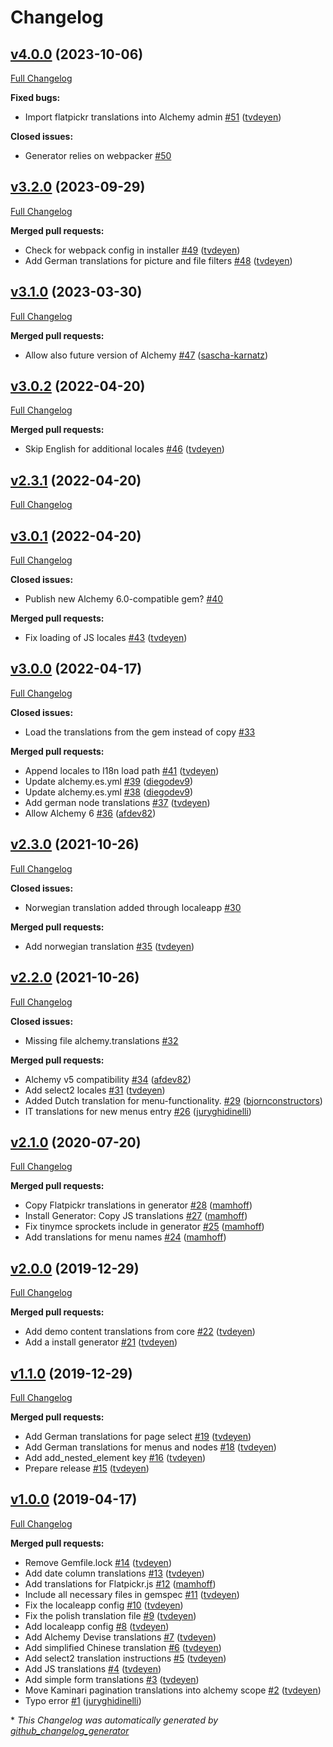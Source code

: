# Changelog

## [v4.0.0](https://github.com/AlchemyCMS/alchemy_i18n/tree/v4.0.0) (2023-10-06)

[Full Changelog](https://github.com/AlchemyCMS/alchemy_i18n/compare/v3.2.0...v4.0.0)

**Fixed bugs:**

- Import flatpickr translations into Alchemy admin [\#51](https://github.com/AlchemyCMS/alchemy_i18n/pull/51) ([tvdeyen](https://github.com/tvdeyen))

**Closed issues:**

- Generator relies on webpacker [\#50](https://github.com/AlchemyCMS/alchemy_i18n/issues/50)

## [v3.2.0](https://github.com/AlchemyCMS/alchemy_i18n/tree/v3.2.0) (2023-09-29)

[Full Changelog](https://github.com/AlchemyCMS/alchemy_i18n/compare/v3.1.0...v3.2.0)

**Merged pull requests:**

- Check for webpack config in installer [\#49](https://github.com/AlchemyCMS/alchemy_i18n/pull/49) ([tvdeyen](https://github.com/tvdeyen))
- Add German translations for picture and file filters [\#48](https://github.com/AlchemyCMS/alchemy_i18n/pull/48) ([tvdeyen](https://github.com/tvdeyen))

## [v3.1.0](https://github.com/AlchemyCMS/alchemy_i18n/tree/v3.1.0) (2023-03-30)

[Full Changelog](https://github.com/AlchemyCMS/alchemy_i18n/compare/v3.0.2...v3.1.0)

**Merged pull requests:**

- Allow also future version of Alchemy [\#47](https://github.com/AlchemyCMS/alchemy_i18n/pull/47) ([sascha-karnatz](https://github.com/sascha-karnatz))

## [v3.0.2](https://github.com/AlchemyCMS/alchemy_i18n/tree/v3.0.2) (2022-04-20)

[Full Changelog](https://github.com/AlchemyCMS/alchemy_i18n/compare/v2.3.1...v3.0.2)

**Merged pull requests:**

- Skip English for additional locales [\#46](https://github.com/AlchemyCMS/alchemy_i18n/pull/46) ([tvdeyen](https://github.com/tvdeyen))

## [v2.3.1](https://github.com/AlchemyCMS/alchemy_i18n/tree/v2.3.1) (2022-04-20)

[Full Changelog](https://github.com/AlchemyCMS/alchemy_i18n/compare/v3.0.1...v2.3.1)

## [v3.0.1](https://github.com/AlchemyCMS/alchemy_i18n/tree/v3.0.1) (2022-04-20)

[Full Changelog](https://github.com/AlchemyCMS/alchemy_i18n/compare/v3.0.0...v3.0.1)

**Closed issues:**

- Publish new Alchemy 6.0-compatible gem? [\#40](https://github.com/AlchemyCMS/alchemy_i18n/issues/40)

**Merged pull requests:**

- Fix loading of JS locales [\#43](https://github.com/AlchemyCMS/alchemy_i18n/pull/43) ([tvdeyen](https://github.com/tvdeyen))

## [v3.0.0](https://github.com/AlchemyCMS/alchemy_i18n/tree/v3.0.0) (2022-04-17)

[Full Changelog](https://github.com/AlchemyCMS/alchemy_i18n/compare/v2.3.0...v3.0.0)

**Closed issues:**

- Load the translations from the gem instead of copy [\#33](https://github.com/AlchemyCMS/alchemy_i18n/issues/33)

**Merged pull requests:**

- Append locales to I18n load path [\#41](https://github.com/AlchemyCMS/alchemy_i18n/pull/41) ([tvdeyen](https://github.com/tvdeyen))
- Update alchemy.es.yml [\#39](https://github.com/AlchemyCMS/alchemy_i18n/pull/39) ([diegodev9](https://github.com/diegodev9))
- Update alchemy.es.yml [\#38](https://github.com/AlchemyCMS/alchemy_i18n/pull/38) ([diegodev9](https://github.com/diegodev9))
- Add german node translations [\#37](https://github.com/AlchemyCMS/alchemy_i18n/pull/37) ([tvdeyen](https://github.com/tvdeyen))
- Allow Alchemy 6 [\#36](https://github.com/AlchemyCMS/alchemy_i18n/pull/36) ([afdev82](https://github.com/afdev82))

## [v2.3.0](https://github.com/AlchemyCMS/alchemy_i18n/tree/v2.3.0) (2021-10-26)

[Full Changelog](https://github.com/AlchemyCMS/alchemy_i18n/compare/v2.2.0...v2.3.0)

**Closed issues:**

- Norwegian translation added through localeapp [\#30](https://github.com/AlchemyCMS/alchemy_i18n/issues/30)

**Merged pull requests:**

- Add norwegian translation [\#35](https://github.com/AlchemyCMS/alchemy_i18n/pull/35) ([tvdeyen](https://github.com/tvdeyen))

## [v2.2.0](https://github.com/AlchemyCMS/alchemy_i18n/tree/v2.2.0) (2021-10-26)

[Full Changelog](https://github.com/AlchemyCMS/alchemy_i18n/compare/v2.1.0...v2.2.0)

**Closed issues:**

- Missing file alchemy.translations [\#32](https://github.com/AlchemyCMS/alchemy_i18n/issues/32)

**Merged pull requests:**

- Alchemy v5 compatibility [\#34](https://github.com/AlchemyCMS/alchemy_i18n/pull/34) ([afdev82](https://github.com/afdev82))
- Add select2 locales [\#31](https://github.com/AlchemyCMS/alchemy_i18n/pull/31) ([tvdeyen](https://github.com/tvdeyen))
- Added Dutch translation for menu-functionality. [\#29](https://github.com/AlchemyCMS/alchemy_i18n/pull/29) ([bjornconstructors](https://github.com/bjornconstructors))
- IT translations for new menus entry [\#26](https://github.com/AlchemyCMS/alchemy_i18n/pull/26) ([juryghidinelli](https://github.com/juryghidinelli))

## [v2.1.0](https://github.com/AlchemyCMS/alchemy_i18n/tree/v2.1.0) (2020-07-20)

[Full Changelog](https://github.com/AlchemyCMS/alchemy_i18n/compare/v2.0.0...v2.1.0)

**Merged pull requests:**

- Copy Flatpickr translations in generator [\#28](https://github.com/AlchemyCMS/alchemy_i18n/pull/28) ([mamhoff](https://github.com/mamhoff))
- Install Generator: Copy JS translations [\#27](https://github.com/AlchemyCMS/alchemy_i18n/pull/27) ([mamhoff](https://github.com/mamhoff))
- Fix tinymce sprockets include in generator [\#25](https://github.com/AlchemyCMS/alchemy_i18n/pull/25) ([mamhoff](https://github.com/mamhoff))
- Add translations for menu names [\#24](https://github.com/AlchemyCMS/alchemy_i18n/pull/24) ([mamhoff](https://github.com/mamhoff))

## [v2.0.0](https://github.com/AlchemyCMS/alchemy_i18n/tree/v2.0.0) (2019-12-29)

[Full Changelog](https://github.com/AlchemyCMS/alchemy_i18n/compare/v1.1.0...v2.0.0)

**Merged pull requests:**

- Add demo content translations from core [\#22](https://github.com/AlchemyCMS/alchemy_i18n/pull/22) ([tvdeyen](https://github.com/tvdeyen))
- Add a install generator [\#21](https://github.com/AlchemyCMS/alchemy_i18n/pull/21) ([tvdeyen](https://github.com/tvdeyen))

## [v1.1.0](https://github.com/AlchemyCMS/alchemy_i18n/tree/v1.1.0) (2019-12-29)

[Full Changelog](https://github.com/AlchemyCMS/alchemy_i18n/compare/v1.0.0...v1.1.0)

**Merged pull requests:**

- Add German translations for page select [\#19](https://github.com/AlchemyCMS/alchemy_i18n/pull/19) ([tvdeyen](https://github.com/tvdeyen))
- Add German translations for menus and nodes [\#18](https://github.com/AlchemyCMS/alchemy_i18n/pull/18) ([tvdeyen](https://github.com/tvdeyen))
- Add add\_nested\_element key [\#16](https://github.com/AlchemyCMS/alchemy_i18n/pull/16) ([tvdeyen](https://github.com/tvdeyen))
- Prepare release [\#15](https://github.com/AlchemyCMS/alchemy_i18n/pull/15) ([tvdeyen](https://github.com/tvdeyen))

## [v1.0.0](https://github.com/AlchemyCMS/alchemy_i18n/tree/v1.0.0) (2019-04-17)

[Full Changelog](https://github.com/AlchemyCMS/alchemy_i18n/compare/e1a898c9fcdd2865f5a1c0510f8f96f5f03d734c...v1.0.0)

**Merged pull requests:**

- Remove Gemfile.lock [\#14](https://github.com/AlchemyCMS/alchemy_i18n/pull/14) ([tvdeyen](https://github.com/tvdeyen))
- Add date column translations [\#13](https://github.com/AlchemyCMS/alchemy_i18n/pull/13) ([tvdeyen](https://github.com/tvdeyen))
- Add translations for Flatpickr.js [\#12](https://github.com/AlchemyCMS/alchemy_i18n/pull/12) ([mamhoff](https://github.com/mamhoff))
- Include all necessary files in gemspec [\#11](https://github.com/AlchemyCMS/alchemy_i18n/pull/11) ([tvdeyen](https://github.com/tvdeyen))
- Fix the localeapp config [\#10](https://github.com/AlchemyCMS/alchemy_i18n/pull/10) ([tvdeyen](https://github.com/tvdeyen))
- Fix the polish translation file [\#9](https://github.com/AlchemyCMS/alchemy_i18n/pull/9) ([tvdeyen](https://github.com/tvdeyen))
- Add localeapp config [\#8](https://github.com/AlchemyCMS/alchemy_i18n/pull/8) ([tvdeyen](https://github.com/tvdeyen))
- Add Alchemy Devise translations [\#7](https://github.com/AlchemyCMS/alchemy_i18n/pull/7) ([tvdeyen](https://github.com/tvdeyen))
- Add simplified Chinese translation [\#6](https://github.com/AlchemyCMS/alchemy_i18n/pull/6) ([tvdeyen](https://github.com/tvdeyen))
- Add select2 translation instructions [\#5](https://github.com/AlchemyCMS/alchemy_i18n/pull/5) ([tvdeyen](https://github.com/tvdeyen))
- Add JS translations [\#4](https://github.com/AlchemyCMS/alchemy_i18n/pull/4) ([tvdeyen](https://github.com/tvdeyen))
- Add simple form translations [\#3](https://github.com/AlchemyCMS/alchemy_i18n/pull/3) ([tvdeyen](https://github.com/tvdeyen))
- Move Kaminari pagination translations into alchemy scope [\#2](https://github.com/AlchemyCMS/alchemy_i18n/pull/2) ([tvdeyen](https://github.com/tvdeyen))
- Typo error [\#1](https://github.com/AlchemyCMS/alchemy_i18n/pull/1) ([juryghidinelli](https://github.com/juryghidinelli))



\* *This Changelog was automatically generated by [github_changelog_generator](https://github.com/github-changelog-generator/github-changelog-generator)*
